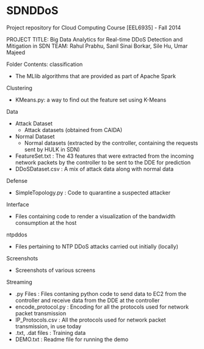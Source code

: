 SDNDDoS
=======

Project repository for Cloud Computing Course [EEL6935] - Fall 2014

PROJECT TITLE: Big Data Analytics for Real-time DDoS Detection and Mitigation in SDN
TEAM: Rahul Prabhu, Sanil Sinai Borkar, Sile Hu, Umar Majeed


Folder Contents:
classification
- The MLlib algorithms that are provided as part of Apache Spark


Clustering
- KMeans.py: a way to find out the feature set using K-Means


Data
- Attack Dataset
	- Attack datasets (obtained from CAIDA)
- Normal Dataset
	- Normal datasets (extracted by the controller, containing the requests sent by HULK in SDN)
- FeatureSet.txt : The 43 features that were extracted from the incoming network packets by the controller to be sent to the DDE for prediction
- DDoSDataset.csv : A mix of attack data along with normal data


Defense
- SimpleTopology.py : Code to quarantine a suspected attacker


Interface
- Files containing code to render a visualization of the bandwidth consumption at the host


ntpddos
- Files pertaining to NTP DDoS attacks carried out initially (locally)


Screenshots
- Screenshots of various screens


Streaming
- .py Files : Files contaning python code to send data to EC2 from the controller and receive data from the DDE at the controller
- encode_protocol.py : Encoding for all the protocols used for network packet transmission
- IP_Protocols.csv : All the protocols used for network packet transmission, in use today
- .txt, .dat files : Training data
- DEMO.txt : Readme file for running the demo

